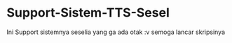 # Support-Sistem-TTS-Sesel

<p> Ini Support sistemnya seselia yang ga ada otak :v semoga lancar skripsinya</p>
